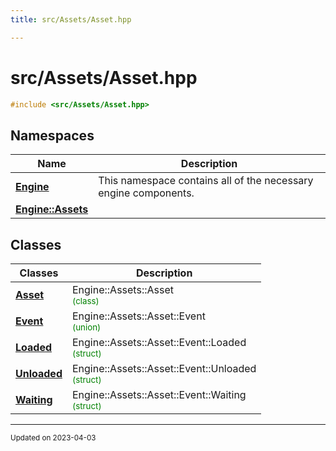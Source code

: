 ```yaml
---
title: src/Assets/Asset.hpp

---
```


# src/Assets/Asset.hpp




```cpp
#include <src/Assets/Asset.hpp>
```

## Namespaces

| Name           | Description    |
| -------------- | -------------- |
| **[Engine](/namespaces/namespaceEngine.md)** | This namespace contains all of the necessary engine components.  |
| **[Engine::Assets](/namespaces/namespaceEngine_1_1Assets.md)** |  |

## Classes

| Classes        | Description    |
| -------------- | -------------- |
| **[Asset](/classes/classEngine_1_1Assets_1_1Asset.md)** | Engine::Assets::Asset<br> <sup><span style="color:green">(class)</span></sup> |
| **[Event](/classes/unionEngine_1_1Assets_1_1Asset_1_1Event.md)** | Engine::Assets::Asset::Event<br> <sup><span style="color:green">(union)</span></sup> |
| **[Loaded](/classes/structEngine_1_1Assets_1_1Asset_1_1Event_1_1Loaded.md)** | Engine::Assets::Asset::Event::Loaded<br> <sup><span style="color:green">(struct)</span></sup> |
| **[Unloaded](/classes/structEngine_1_1Assets_1_1Asset_1_1Event_1_1Unloaded.md)** | Engine::Assets::Asset::Event::Unloaded<br> <sup><span style="color:green">(struct)</span></sup> |
| **[Waiting](/classes/structEngine_1_1Assets_1_1Asset_1_1Event_1_1Waiting.md)** | Engine::Assets::Asset::Event::Waiting<br> <sup><span style="color:green">(struct)</span></sup> |






-------------------------------

<sub>Updated on 2023-04-03</sub>
